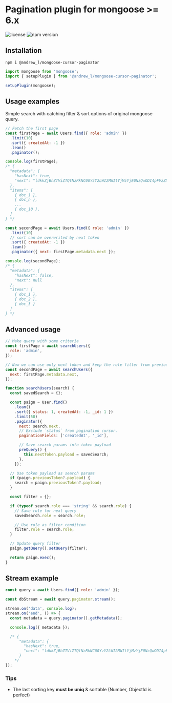 # Pagination plugin for mongoose >= 6.x <!-- omit in toc -->

![license](https://img.shields.io/npm/l/%40andrew_l%2Fmongoose-cursor-paginator) ![npm version](https://img.shields.io/npm/v/%40andrew_l%2Fmongoose-cursor-paginator)

## Installation

`npm i @andrew_l/mongoose-cursor-paginator`

```js
import mongoose from 'mongoose';
import { setupPlugin } from '@andrew_l/mongoose-cursor-paginator';

setupPlugin(mongoose);
```

## Usage examples

Simple search with catching filter & sort options of original mongoose query.

```js
// Fetch the first page
const firstPage = await Users.find({ role: 'admin' })
  .limit(10)
  .sort({ createdAt: -1 })
  .lean()
  .paginator();

console.log(firstPage);
/* {
  "metadata": {
    "hasNext": true,
    "next": "ldkkZjBhZTViZTQtNzRkNC00YzY2LWI2MWItYjMzYjE0NzQwODI4pFVzZXKBo19pZP-Bo19pZNkkZjBhZTViZTQtNzRkNC00YzY2LWI2MWItYjMzYjE0NzQwODI4gA"
  },
  "items": [
    { doc_1 },
    { doc_n },
    ...
    { doc_10 },
  ]
} */

const secondPage = await Users.find({ role: 'admin' })
  .limit(10)
  // sort can be overwrited by next token
  .sort({ createdAt: -1 })
  .lean()
  .paginator({ next: firstPage.metadata.next });

console.log(secondPage);
/* {
  "metadata": {
    "hasNext": false,
    "next": null
  },
  "items": [
    { doc_1 },
    { doc_2 },
    { doc_3 }
  ]
} */
```

## Advanced usage

```js
// Make query with some criteria
const firstPage = await searchUsers({
  role: 'admin',
});

// Now we can use only next token and keep the role filter from previous query
const secondPage = await searchUsers({
  next: firstPage.metadata.next,
});

function searchUsers(search) {
  const savedSearch = {};

  const paign = User.find()
    .lean()
    .sort({ status: 1, createdAt: -1, _id: 1 })
    .limit(50)
    .paginator({
      next: search.next,
      // Exclude `status` from pagination cursor.
      paginationFields: ['createdAt', '_id'],

      // Save search params into token payload
      preQuery() {
        this.nextToken.payload = savedSearch;
      },
    });

  // Use token payload as search params
  if (paign.previousToken?.payload) {
    search = paign.previousToken?.payload;
  }

  const filter = {};

  if (typeof search.role === 'string' && search.role) {
    // Save role for next query
    savedSearch.role = search.role;

    // Use role as filter condition
    filter.role = search.role;
  }

  // Update query filter
  paign.getQuery().setQuery(filter);

  return paign.exec();
}
```

## Stream example

```js
const query = await Users.find({ role: 'admin' });

const dbStream = await query.paginator.stream();

stream.on('data', console.log);
stream.on('end', () => {
  const metadata = query.paginator().getMetadata();

  console.log({ metadata });

  /* {
      "metadata": {
    	"hasNext": true,
    	"next": "ldkkZjBhZTViZTQtNzRkNC00YzY2LWI2MWItYjMzYjE0NzQwODI4pFVzZXKBo19pZP-Bo19pZNkkZjBhZTViZTQtNzRkNC00YzY2LWI2MWItYjMzYjE0NzQwODI4gA"
      }
    */
});
```

### Tips
- The last sorting key **must be uniq** & sortable (Number, ObjectId is perfect)

